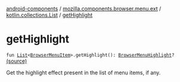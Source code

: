 [android-components](../../index.md) / [mozilla.components.browser.menu.ext](../index.md) / [kotlin.collections.List](index.md) / [getHighlight](./get-highlight.md)

# getHighlight

`fun `[`List`](https://kotlinlang.org/api/latest/jvm/stdlib/kotlin.collections/-list/index.html)`<`[`BrowserMenuItem`](../../mozilla.components.browser.menu/-browser-menu-item/index.md)`>.getHighlight(): `[`BrowserMenuHighlight`](../../mozilla.components.browser.menu/-browser-menu-highlight/index.md)`?` [(source)](https://github.com/mozilla-mobile/android-components/blob/master/components/browser/menu/src/main/java/mozilla/components/browser/menu/ext/BrowserMenuItem.kt#L16)

Get the highlight effect present in the list of menu items, if any.

